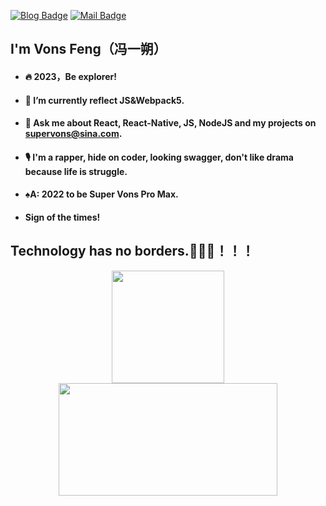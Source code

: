 [![Blog Badge](https://img.shields.io/badge/blog-170k%20pageview-brightgreen)](https://blog.csdn.net/qq934235475) 
[![Mail Badge](https://img.shields.io/badge/-supervons@sina.com-c14438?style=flat-square&logo=Gmail&logoColor=white&link=mailto:haoruileee@gmail.com)](mailto:haoruileee@gmail.com)
## I'm Vons Feng（冯一朔）

- #### 🔥 2023，Be explorer!
- #### 🌱 I’m currently reflect JS&Webpack5.
- #### 💬 Ask me about React, React-Native, JS, NodeJS and my projects on supervons@sina.com.
- #### 🎙 I'm a rapper, hide on coder, looking swagger, don't like drama because life is struggle.
- #### :spades:A: 2022 to be Super Vons Pro Max.
- #### Sign of the times!

## Technology has no borders.🚀🚀🚀！！！
<p  align="center">
<a href="javaScript:">
  <img height="180em" src="https://github-readme-stats.vercel.app/api?username=supervons&count_private=true&show_icons=true"/>
  <img height="180em" width="350em" src="https://github-readme-stats-eight-theta.vercel.app/api/top-langs/?username=supervons&layout=compact&langs_count=8"/>
</a>
</p>
